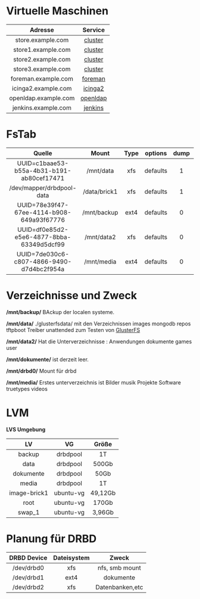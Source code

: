 # Virtuelle Maschinen

| Adresse | Service |
| :--------: | :--------: |
| store.example.com   | [cluster ](https://gitlab.com/tobkern1980/home-net4-environment/wikis/store)         |
| store1.example.com   | [cluster ](https://gitlab.com/tobkern1980/home-net4-environment/wikis/store1)    |
| store2.example.com   | [cluster ](https://gitlab.com/tobkern1980/home-net4-environment/wikis/store2)    |
| store3.example.com   | [cluster ](https://gitlab.com/tobkern1980/home-net4-environment/wikis/store3)    |
| foreman.example.com   | [foreman](https://gitlab.com/tobkern1980/home-net4-environment/wikis/foreman)    |
| icinga2.example.com   | [icinga2](https://gitlab.com/tobkern1980/home-net4-environment/wikis/icinga2)    |
| openldap.example.com   | [openldap](https://gitlab.com/tobkern1980/home-net4-environment/wikis/openldap)    |
| jenkins.example.com   | [jenkins](https://gitlab.com/tobkern1980/home-net4-environment/wikis/jenkins)    |

# FsTab

| Quelle | Mount | Type | options | dump | pass| 
| :--------: | :--------: | :--------: | :--------: | :--------: | :--------: |
|UUID=c1baae53-b55a-4b31-b191-ab80cef17471 | /mnt/data| xfs  |defaults| 1|         2|
|/dev/mapper/drbdpool-data| /data/brick1| xfs| defaults| 1| 2|
|UUID=78e39f47-67ee-4114-b908-649a93f67776|    /mnt/backup |ext4| defaults|  0|         0|
|UUID=df0e85d2-e5e6-4877-8bba-63349d5dcf99|    /mnt/data2| xfs| defaults |   0|         0|
|UUID=7de030c6-c807-4866-9490-d7d4bc2f954a|    /mnt/media|  ext4| defaults |  0 |       0|

# Verzeichnisse und Zweck

**/mnt/backup/**
BAckup der localen systeme. 

**/mnt/data/**
./glusterfsdata/  mit den Verzeichnissen
images  mongodb  repos  tftpboot  Treiber  unattended
zum Testen von [GlusterFS](../glusterfs)

**/mnt/data2/**
Hat die Unterverzeichnisse : 
Anwendungen  dokumente  games  user

**/mnt/dokumente/**
ist derzeit leer.

**/mnt/drbd0/**
Mount für drbd 

**/mnt/media/**
Erstes unterverzeichnis ist 
Bilder  musik  Projekte  Software  truetypes  videos

# LVM 

**LVS Umgebung**

| LV | VG | Größe|
| :--------: | :--------: | :--------: |
|backup|drbdpool|1T|
|data|drbdpool|500Gb|
|dokumente|drbdpool|50Gb|
|media|drbdpool|1T|
|image-brick1|ubuntu-vg|49,12Gb|
|root|ubuntu-vg|170Gb|
|swap_1|ubuntu-vg|3,96Gb|

# Planung für DRBD

| DRBD Device | Dateisystem | Zweck|
| :--------: | :--------: | :--------: |
|/dev/drbd0|xfs|nfs, smb mount|
|/dev/drbd1|ext4|dokumente|
|/dev/drbd2|xfs|Datenbanken,etc|